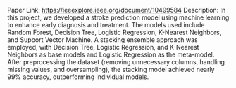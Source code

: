 Paper Link: https://ieeexplore.ieee.org/document/10499584 
Description: In this project, we developed a stroke prediction model using machine learning to enhance early diagnosis and treatment. The models used include Random Forest, Decision Tree, Logistic Regression, K-Nearest Neighbors, and Support Vector Machine. A stacking ensemble approach was employed, with Decision Tree, Logistic Regression, and K-Nearest Neighbors as base models and Logistic Regression as the meta-model. After preprocessing the dataset (removing unnecessary columns, handling missing values, and oversampling), the stacking model achieved nearly 99% accuracy, outperforming individual models.
